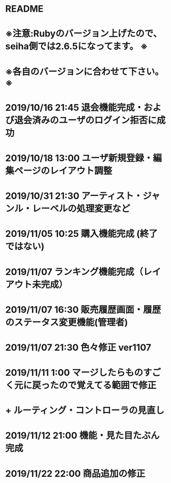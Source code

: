 # README
# ※注意:Rubyのバージョン上げたので、seiha側では2.6.5になってます。 ※
# ※各自のバージョンに合わせて下さい。 ※
# 2019/10/16 21:45 退会機能完成・および退会済みのユーザのログイン拒否に成功
# 2019/10/18 13:00 ユーザ新規登録・編集ページのレイアウト調整
# 2019/10/31 21:30 アーティスト・ジャンル・レーベルの処理変更など
# 2019/11/05 10:25 購入機能完成 (終了ではない)
# 2019/11/07 ランキング機能完成（レイアウト未完成）
# 2019/11/07 16:30 販売履歴画面・履歴のステータス変更機能(管理者)
# 2019/11/07 21:30 色々修正 ver1107

# 2019/11/11 1:00 マージしたらものすごく元に戻ったので覚えてる範囲で修正
# + ルーティング・コントローラの見直し
# 2019/11/12 21:00 機能・見た目たぶん完成
# 2019/11/22 22:00 商品追加の修正
